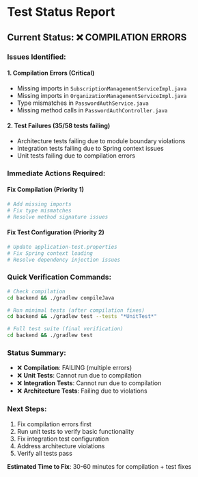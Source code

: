# Test Status Report

## Current Status: ❌ COMPILATION ERRORS

### Issues Identified:

#### 1. **Compilation Errors** (Critical)
- Missing imports in `SubscriptionManagementServiceImpl.java`
- Missing imports in `OrganizationManagementServiceImpl.java` 
- Type mismatches in `PasswordAuthService.java`
- Missing method calls in `PasswordAuthController.java`

#### 2. **Test Failures** (35/58 tests failing)
- Architecture tests failing due to module boundary violations
- Integration tests failing due to Spring context issues
- Unit tests failing due to compilation errors

### Immediate Actions Required:

#### Fix Compilation (Priority 1)
```bash
# Add missing imports
# Fix type mismatches
# Resolve method signature issues
```

#### Fix Test Configuration (Priority 2)
```bash
# Update application-test.properties
# Fix Spring context loading
# Resolve dependency injection issues
```

### Quick Verification Commands:

```bash
# Check compilation
cd backend && ./gradlew compileJava

# Run minimal tests (after compilation fixes)
cd backend && ./gradlew test --tests "*UnitTest*"

# Full test suite (final verification)
cd backend && ./gradlew test
```

### Status Summary:
- ❌ **Compilation**: FAILING (multiple errors)
- ❌ **Unit Tests**: Cannot run due to compilation
- ❌ **Integration Tests**: Cannot run due to compilation  
- ❌ **Architecture Tests**: Failing due to violations

### Next Steps:
1. Fix compilation errors first
2. Run unit tests to verify basic functionality
3. Fix integration test configuration
4. Address architecture violations
5. Verify all tests pass

**Estimated Time to Fix**: 30-60 minutes for compilation + test fixes
